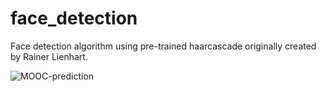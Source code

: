 # face_detection
Face detection algorithm using pre-trained haarcascade originally created by Rainer Lienhart. 

![MOOC-prediction](degeneres.JPG)

